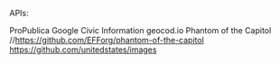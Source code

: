APIs:

ProPublica
Google Civic Information
geocod.io
Phantom of the Capitol //https://github.com/EFForg/phantom-of-the-capitol
https://github.com/unitedstates/images